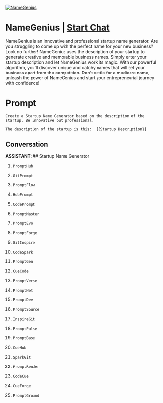 
[![NameGenius](https://flow-prompt-covers.s3.us-west-1.amazonaws.com/icon/abstract/abs_5.png)](https://gptcall.net/chat.html?data=%7B%22contact%22%3A%7B%22id%22%3A%22Kh1vGYnndD9XgXnFkokEs%22%2C%22flow%22%3Atrue%7D%7D)
# NameGenius | [Start Chat](https://gptcall.net/chat.html?data=%7B%22contact%22%3A%7B%22id%22%3A%22Kh1vGYnndD9XgXnFkokEs%22%2C%22flow%22%3Atrue%7D%7D)
NameGenius is an innovative and professional startup name generator. Are you struggling to come up with the perfect name for your new business? Look no further! NameGenius uses the description of your startup to generate creative and memorable business names. Simply enter your startup description and let NameGenius work its magic. With our powerful algorithm, you'll discover unique and catchy names that will set your business apart from the competition. Don't settle for a mediocre name, unleash the power of NameGenius and start your entrepreneurial journey with confidence!

# Prompt

```
Create a Startup Name Generator based on the description of the startup. Be innovative but professional. 

The description of the startup is this:  {{Startup Description}}
```

## Conversation

**ASSISTANT**: ## Startup Name Generator



1. `PromptHub`

2. `GitPrompt`

3. `PromptFlow`

4. `HubPrompt`

5. `CodePrompt`

6. `PromptMaster`

7. `PromptEvo`

8. `PromptForge`

9. `GitInspire`

10. `CodeSpark`

11. `PromptGen`

12. `CueCode`

13. `PromptVerse`

14. `PromptNet`

15. `PromptDev`

16. `PromptSource`

17. `InspireGit`

18. `PromptPulse`

19. `PromptBase`

20. `CueHub`

21. `SparkGit`

22. `PromptRender`

23. `CodeCue`

24. `CueForge`

25. `PromptGround`


